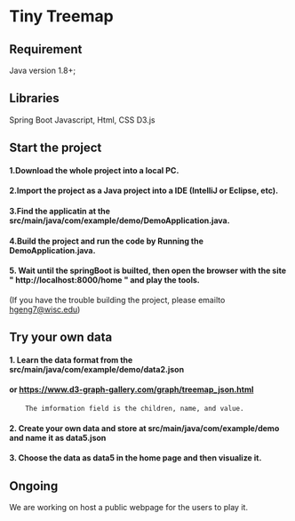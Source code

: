 # Tiny Treemap

## Requirement

Java version 1.8+;

## Libraries

Spring Boot 
Javascript, Html, CSS
D3.js


## Start the project

#### 1.Download the whole project into a local PC. 
#### 2.Import the project as a Java project into a IDE (IntelliJ or Eclipse, etc).
#### 3.Find the applicatin at the src/main/java/com/example/demo/DemoApplication.java.
#### 4.Build the project and run the code by Running the  DemoApplication.java.
#### 5. Wait until the springBoot is builted, then open the browser with the site " http://localhost:8000/home " and play the tools.

(If you have the trouble building the project, please emailto hgeng7@wisc.edu)

## Try your own data

#### 1. Learn the data format from the src/main/java/com/example/demo/data2.json 
####        or https://www.d3-graph-gallery.com/graph/treemap_json.html
        The imformation field is the children, name, and value.
#### 2. Create your own data and store at src/main/java/com/example/demo and name it as data5.json
#### 3. Choose the data as data5 in the home page and then visualize it.

## Ongoing 
We are working on host a public webpage for the users to play it.
